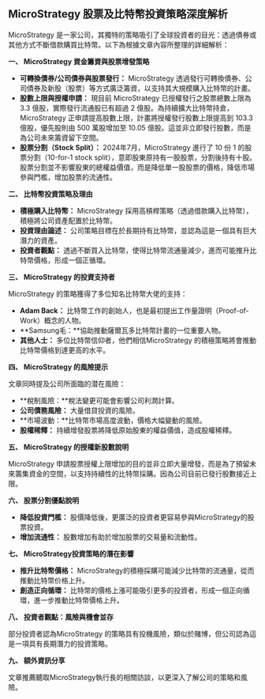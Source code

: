 ## MicroStrategy 股票及比特幣投資策略深度解析

MicroStrategy 是一家公司，其獨特的策略吸引了全球投資者的目光：透過債券或其他方式不斷借款購買比特幣。以下為根據文章內容所整理的詳細解析：

**一、 MicroStrategy 資金籌資與股票增發策略**

*   **可轉換債券/公司債券與股票發行：** MicroStrategy 透過發行可轉換債券、公司債券及新股（股票）等方式廣泛籌資，以支持其大規模購入比特幣的計畫。
*   **股數上限與授權申請：** 現目前 MicroStrategy 已授權發行之股票總數上限為 3.3 億股，實際發行流通股已有超過 2 億股。為持續擴大比特幣持倉，MicroStrategy 正申請提高股數上限，計畫將授權發行股數上限提高到 103.3 億股，優先股則由 500 萬股增加至 10.05 億股。這並非立即發行股數，而是為公司未來籌資留下空間。
*   **股票分割（Stock Split）：** 2024年7月，MicroStrategy 進行了 10 份 1 的股票分割（10-for-1 stock split），意即股東原持有一股股票，分割後持有十股。股票分割並不影響股東的總權益價值，而是降低單一股股票的價格，降低市場參與門檻，增加股票的流通性。

**二、 比特幣投資策略及理由**

*   **積極購入比特幣：** MicroStrategy 採用高槓桿策略（透過借款購入比特幣），積極將公司資產配置於比特幣。
*   **投資理由論述：** 公司策略目標在於長期持有比特幣，並認為這是一個具有巨大潛力的資產。
*   **投資者觀點：** 透過不斷買入比特幣，使得比特幣流通量減少，進而可能推升比特幣價格，形成一個正循環。

**三、 MicroStrategy 的投資支持者**

MicroStrategy 的策略獲得了多位知名比特幣大佬的支持：

*   **Adam Back：** 比特幣工作的創始人，也是最初提出工作量證明（Proof-of-Work）概念的人物。
*   **Samsung毛：**協助推動薩爾瓦多比特幣計畫的一位重要人物。
*   **其他人士：** 多位比特幣信仰者，他們相信MicroStrategy 的積極策略將會推動比特幣價格到達更高的水平。

**四、 MicroStrategy 的風險提示**

文章同時提及公司所面臨的潜在風險：

*   **稅制風險：**稅法變更可能會影響公司利潤計算。
*   **公司債務風險：** 大量借貸投資的風險。
*   **市場波動：**比特幣市場高度波動，價格大幅變動的風險。
*   **股權稀釋：** 持續增發股票將降低原始股東的權益價值，造成股權稀釋。

**五、 MicroStrategy 的授權新股數說明**

MicroStrategy 申請股票授權上限增加的目的並非立即大量增發，而是為了預留未來籌集資金的空間，以支持持續性的比特幣採購。因為公司目前已發行股數接近上限。

**六、 股票分割優點說明**

* **降低投資門檻：** 股價降低後，更廣泛的投資者更容易參與MicroStrategy的股票投資。
* **增加流通性：** 股數增加有助於增加股票的交易量和流動性。

**七、 MicroStrategy投資策略的潛在影響**

* **推升比特幣價格：** MicroStrategy的積極採購可能減少比特幣的流通量，從而推動比特幣价格上升。
* **創造正向循環：** 比特幣的價格上漲可能吸引更多的投資者，形成一個正向循環，進一步推動比特幣價格上升。

**八、 投資者觀點：風險與機會並存**

部分投資者認為MicroStrategy 的策略具有投機風險，類似於賭博，但公司認為這是一項具有長期潛力的投資策略。

**九、 額外資訊分享**

文章推薦聽取MicroStrategy執行長的相關訪談，以更深入了解公司的策略和風險。